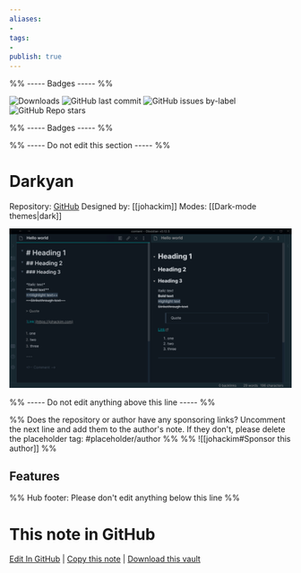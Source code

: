 ```yaml
---
aliases:
- 
tags: 
- 
publish: true
---
```


%% ----- Badges ----- %%

![Downloads](https://img.shields.io/badge/downloads-783-573E7A?style=for-the-badge&logo=)
![GitHub last commit](https://img.shields.io/github/last-commit/johackim/obsidian-darkyan?color=573E7A&label=last%20update&logo=github&style=for-the-badge)
![GitHub issues by-label](https://img.shields.io/github/issues/johackim/obsidian-darkyan/help%20wanted?color=573E7A&logo=github&style=for-the-badge) 
![GitHub Repo stars](https://img.shields.io/github/stars/johackim/obsidian-darkyan?color=573E7A&logo=github&style=for-the-badge)

%% ----- Badges ----- %%

%% ----- Do not edit this section ----- %%

# Darkyan

Repository: [GitHub](https://github.com/johackim/obsidian-darkyan)
Designed by: [[johackim]]
Modes: [[Dark-mode themes|dark]]



![screenshot](https://github.com/johackim/obsidian-darkyan/raw/master/screenshot.png)

%% ----- Do not edit anything above this line ----- %% 

%% Does the repository or author have any sponsoring links? Uncomment the next line and add them to the author's note. If they don't, please delete the placeholder tag: #placeholder/author %%
%% ![[johackim#Sponsor this author]] %%


## Features



%% Hub footer: Please don't edit anything below this line %%

# This note in GitHub

<span class="git-footer">[Edit In GitHub](https://github.dev/obsidian-community/obsidian-hub/blob/main/02%20-%20Community%20Expansions/02.05%20All%20Community%20Expansions/Themes/Darkyan.md "git-hub-edit-note") | [Copy this note](https://raw.githubusercontent.com/obsidian-community/obsidian-hub/main/02%20-%20Community%20Expansions/02.05%20All%20Community%20Expansions/Themes/Darkyan.md "git-hub-copy-note") | [Download this vault](https://github.com/obsidian-community/obsidian-hub/archive/refs/heads/main.zip "git-hub-download-vault") </span>
